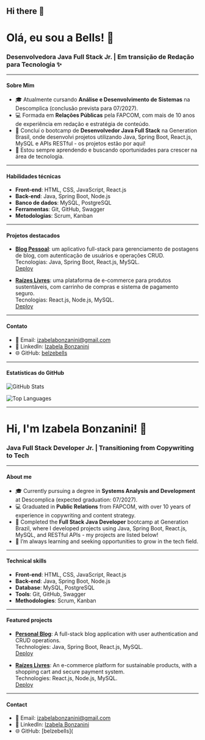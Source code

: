 ## Hi there 👋

# Olá, eu sou a Bells! 🦆

### Desenvolvedora Java Full Stack Jr. | Em transição de Redação para Tecnologia ✨

---

#### Sobre Mim
- 🎓 Atualmente cursando **Análise e Desenvolvimento de Sistemas** na Descomplica (conclusão prevista para 07/2027).
- 💻 Formada em **Relações Públicas** pela FAPCOM, com mais de 10 anos de experiência em redação e estratégia de conteúdo.
- 🚀 Concluí o bootcamp de **Desenvolvedor Java Full Stack** na Generation Brasil, onde desenvolvi projetos utilizando Java, Spring Boot, React.js, MySQL e APIs RESTful - os projetos estão por aqui!
- 🌱 Estou sempre aprendendo e buscando oportunidades para crescer na área de tecnologia.

---

#### Habilidades técnicas
- **Front-end**: HTML, CSS, JavaScript, React.js
- **Back-end**: Java, Spring Boot, Node.js
- **Banco de dados**: MySQL, PostgreSQL
- **Ferramentas**: Git, GitHub, Swagger
- **Metodologias**: Scrum, Kanban

---

#### Projetos destacados
- **[Blog Pessoal](https://github.com/belzebells/blog-pessoal-react)**: um aplicativo full-stack para gerenciamento de postagens de blog, com autenticação de usuários e operações CRUD.  
  Tecnologias: Java, Spring Boot, React.js, MySQL.  
  [Deploy](https://blog-pessoal-react-vert.vercel.app/)

- **[Raízes Livres](https://github.com/Raizes-Livres)**: uma plataforma de e-commerce para produtos sustentáveis, com carrinho de compras e sistema de pagamento seguro.  
  Tecnologias: React.js, Node.js, MySQL.  
  [Deploy](https://raizes-livres.netlify.app/)

---

#### Contato
- 📧 Email: izabelabonzanini@gmail.com
- 💼 LinkedIn: [Izabela Bonzanini](http://linkedin.com/in/izabelabonzanini)
- 🌐 GitHub: [belzebells](https://github.com/belzebells)

---

#### Estatísticas do GitHub
![GitHub Stats](https://github-readme-stats.vercel.app/api?username=belzebells&show_icons=true&theme=radical)

![Top Languages](https://github-readme-stats.vercel.app/api/top-langs/?username=belzebells&layout=compact&theme=radical)

---

# Hi, I'm Izabela Bonzanini! 👋

### Java Full Stack Developer Jr. | Transitioning from Copywriting to Tech

---

#### About me
- 🎓 Currently pursuing a degree in **Systems Analysis and Development** at Descomplica (expected graduation: 07/2027).
- 💻 Graduated in **Public Relations** from FAPCOM, with over 10 years of experience in copywriting and content strategy.
- 🚀 Completed the **Full Stack Java Developer** bootcamp at Generation Brazil, where I developed projects using Java, Spring Boot, React.js, MySQL, and RESTful APIs - my projects are listed below!
- 🌱 I’m always learning and seeking opportunities to grow in the tech field.

---

#### Technical skills
- **Front-end**: HTML, CSS, JavaScript, React.js
- **Back-end**: Java, Spring Boot, Node.js
- **Database**: MySQL, PostgreSQL
- **Tools**: Git, GitHub, Swagger
- **Methodologies**: Scrum, Kanban

---

#### Featured projects
- **[Personal Blog](https://github.com/belzebells/blog-pessoal-react)**: A full-stack blog application with user authentication and CRUD operations.  
  Technologies: Java, Spring Boot, React.js, MySQL.  
  [Deploy](https://blog-pessoal-react-vert.vercel.app/)

- **[Raízes Livres](https://github.com/Raizes-Livres)**: An e-commerce platform for sustainable products, with a shopping cart and secure payment system.  
  Technologies: React.js, Node.js, MySQL.  
  [Deploy](https://raizes-livres.netlify.app/)

---

#### Contact
- 📧 Email: izabelabonzanini@gmail.com
- 💼 LinkedIn: [Izabela Bonzanini](http://linkedin.com/in/izabelabonzanini)
- 🌐 GitHub: [belzebells](
